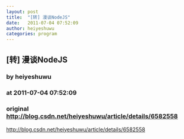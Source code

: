 ```yaml
---
layout: post
title:  "[转] 漫谈NodeJS"
date:   2011-07-04 07:52:09
author: heiyeshuwu
categories: program
---
```


## [转] 漫谈NodeJS
### by heiyeshuwu
### at 2011-07-04 07:52:09
### original <http://blog.csdn.net/heiyeshuwu/article/details/6582558>

http://blog.csdn.net/heiyeshuwu/article/details/6582558